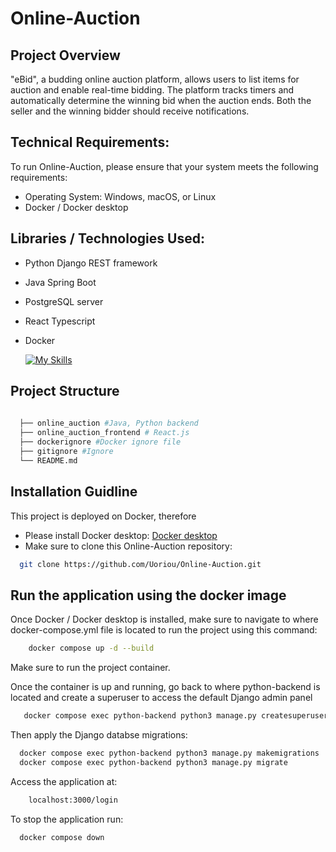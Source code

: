 # Online-Auction

## Project Overview

"eBid", a budding online auction platform, allows users to list items for auction and enable
real-time bidding. The platform tracks timers and automatically determine the winning bid when the auction ends. 
Both the seller and the winning bidder should receive notifications.

## Technical Requirements:
To run Online-Auction, please ensure that your system meets the following requirements:

- Operating System: Windows, macOS, or Linux
- Docker / Docker desktop 

## Libraries / Technologies Used:

- Python Django REST framework 
- Java Spring Boot 
- PostgreSQL server
- React Typescript
- Docker

  [![My Skills](https://skillicons.dev/icons?i=py,django,java,spring,postgres,react,ts,docker&perline=3)](https://skillicons.dev)

## Project Structure

```bash 
 
  ├── online_auction #Java, Python backend
  ├── online_auction_frontend # React.js
  ├── dockerignore #Docker ignore file 
  ├── gitignore #Ignore 
  └── README.md
```
  
## Installation Guidline
This project is deployed on Docker, therefore 

- Please install Docker desktop: [Docker desktop](https://www.docker.com/products/docker-desktop/)
- Make sure to clone this Online-Auction repository:
```bash
  git clone https://github.com/Uoriou/Online-Auction.git
```
## Run the application using the docker image

Once Docker / Docker desktop is installed, make sure to navigate to where docker-compose.yml file is located to run the project using this command: 
```bash 
    docker compose up -d --build 
```

Make sure to run the project container. 

Once the container is up and running, go back to where python-backend is located and create a superuser
to access the default Django admin panel 
```bash
   docker compose exec python-backend python3 manage.py createsuperuser
```
Then apply the Django databse migrations:

```bash
  docker compose exec python-backend python3 manage.py makemigrations
  docker compose exec python-backend python3 manage.py migrate
```

Access the application at: 
``` bash
    localhost:3000/login 
```

To stop the application run:
```bash
  docker compose down
```
